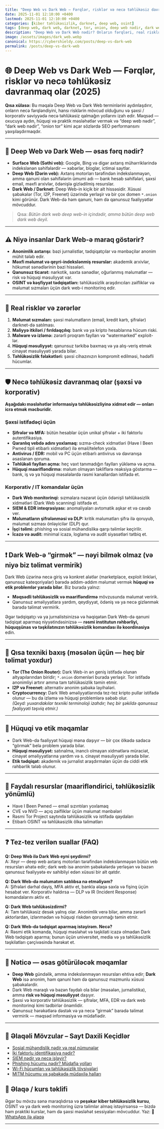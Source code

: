 ```yaml
---
title: "Deep Web vs Dark Web — Fərqlər, risklər və necə təhlükəsiz davranmaq olar (2025)"
date: 2025-11-01 12:10:00 +0400
lastmod: 2025-11-01 12:10:00 +0400
categories: [kiber təhlükəsizlik, darknet, deep web, osint]
tags: [deep web, dark web, darknet, tor, onion, deep web nədir, dark web nədir, kiber təhlükəsizlik, hacker kurs, necə qorunmaq]
description: "Deep Web və Dark Web nədir? Onların fərqləri, real risklər, necə təhlükəsiz qalmaq, hüquqi məqamlar və 2025-də bu mövzuya yanaşma — sadə və aydın izah."
image: /assets/images/dark_web.webp
canonical: https://cybershieldy.com/posts/deep-vs-dark-web
permalink: /posts/deep-vs-dark-web
---
```

# 🌐 Deep Web vs Dark Web — Fərqlər, risklər və necə təhlükəsiz davranmaq olar (2025)

**Qısa xülasə:** Bu məqalə Deep Web və Dark Web terminlərini aydınlaşdırır, onların necə fərqləndiyini, hansı risklərin mövcud olduğunu və şəxsi / korporativ səviyyədə necə təhlükəsiz qalmağın yollarını izah edir. Məqsəd — oxucuya aydın, hüquqi və praktik məsləhətlər vermək və “deep web nədir”, “dark web nədir”, “onion tor” kimi açar sözlərdə SEO performansını yaxşılaşdırmaqdır.

---

## 🔎 Deep Web və Dark Web — əsas fərq nədir?

- **Surface Web (Səthi veb):** Google, Bing və digər axtarış mühərriklərində indekslənən səhifələrdir — xəbərlər, bloglar, ictimai saytlar.
- **Deep Web (Dərin veb):** Axtarış motorları tərəfindən indekslənməyən, amma qanuni olan səhifələrin ümumi adı — bank hesab səhifələri, şəxsi email, məxfi arxivlər, ödənişlə gizlədilmiş resurslar.
- **Dark Web / Darknet:** Deep Web-in kiçik bir alt hissəsidir. Xüsusi şəbəkələr (Tor, I2P, Freenet) üzərində yerləşir və bir çox domen `*.onion` kimi görünür. Dark Web-də həm qanuni, həm də qanunsuz fəaliyyətlər mövcuddur.

> Qısa: *Bütün dark web deep web-in içindədir, amma bütün deep web dark web deyil.*

---

## ⚠️ Niyə insanlar Dark Web-ə maraq göstərir?

- **Anonimlik axtarışı:** bəzi jurnalistlər, tədqiqatçılar və mənbəçilər anonim mühit tələb edir.  
- **Məxfi məlumat və qeyri-indekslənmiş resurslar:** akademik arxivlər, hökumət sənədlərinin bəzi hissələri.  
- **Qanunsuz ticarət:** narkotik, saxta sənədlər, oğurlanmış məlumatlar — risk və hüquqi məsuliyyət var.  
- **OSINT və kəşfiyyat tədqiqatları:** təhlükəsizlik araşdırıcıları zəifliklər və məlumat sızmaları üçün dark web-i monitorinq edir.

---

## 🔬 Real risklər və zərərlər

1. **Məlumat sızmaları:** şəxsi məlumatların (email, kredit kartı, şifrələr) darknet-də satılması.  
2. **Maliyyə itkiləri / fırıldaqçılıq:** bank və ya kripto hesablarına hücum riski.  
3. **Malware və izləmə:** zərərli proqram faylları və “watermarked” exploit-lər.  
4. **Hüquqi məsuliyyət:** qanunsuz tərkibə baxmaq və ya alış-veriş etmək cinayət məsuliyyəti yarada bilər.  
5. **Təhlükəsizlik fəlakətləri:** şəxsi cihazınızın kompromit edilməsi, hədəfli hücumlar.

---

## 🛡️ Necə təhlükəsiz davranmaq olar (şəxsi və korporativ)

**Aşağıdakı məsləhətlər informasiya təhlükəsizliyinə xidmət edir — onları icra etmək məcburidir.**

### Şəxsi istifadəçi üçün
- **Şifrələr və MFA:** bütün hesablar üçün unikal şifrələr + iki faktorlu autentifikasiya.  
- **Qaranlıq vebdə adını yoxlamaq:** sızma-check xidmətləri (Have I Been Pwned tipli etibarlı xidmətlər) ilə email/telefon yoxla.  
- **Antivirus / EDR:** mobil və PC üçün etibarlı antivirus və davranışa əsaslanan qoruma.  
- **Təhlükəli faylları açma:** heç vaxt tanımadığın faylları yükləmə və açma.  
- **Hüquqi maarifləndirmə:** məlum olmayan təkliflərə reaksiya göstərmə — bank, iş və ya hüquqi məsələlərdə rəsmi kanallardan istifadə et.

### Korporativ / IT komandalar üçün
- **Dark Web monitorinqi:** sızmalara nəzarət üçün ödənişli təhlükəsizlik xidmətləri (Dark Web scanning) istifadə et.  
- **SIEM & EDR inteqrasiyası:** anomaliyaları avtomatik aşkar et və cavab ver.  
- **Məlumatların şifrələnməsi və DLP:** kritik məlumatları şifrə ilə qoruyub, məlumat sızması önləyicilər (DLP) qur.  
- **İşçi təlimi:** phishing və sosial mühəndislikə qarşı təlimlər keçirilir.  
- **İcazə və audit:** minimal icazə, loglama və audit siyasətləri tətbiq et.

---

## ❗ Dark Web-ə “girmək” — nəyi bilmək olmaz (və niyə biz təlimat vermirik)

Dark Web üzərinə necə giriş və konkret alətlər (marketplace, exploit linkləri, qanunsuz kateqoriyalar) barədə addım-addım məlumat vermək **hüquqi və etik problemlər yarada bilər**. Biz burada yalnız:

- **Məqsədli təhlükəsizlik və maarifləndirmə** mövzusunda məlumat veririk.  
- Qanunsuz əməliyyatlara yardım, qeydiyyat, ödəniş və ya necə gizlənmək barədə təlimat vermirik.

Əgər tədqiqatçı və ya jurnalistsinizsə və həqiqətən Dark Web-də qanuni tədqiqat aparmaq niyyətindəsinizsə — **rəsmi institutun rəhbərliyi, hüquqşünas və təşkilatınızın təhlükəsizlik komandası ilə koordinasiya** edin.

---

## 🔧 Qısa texniki baxış (məsələn üçün — heç bir təlimat yoxdur)

- **Tor (The Onion Router):** Dark Web-in ən geniş istifadə olunan altyapılarından biridir; `*.onion` domenləri burada yerləşir. Tor istifadə anonimliyi artırır amma tam təhlükəsizlik təmin etmir.  
- **I2P və Freenet:** alternativ anonim şəbəkə layihələri.  
- **Cryptocurrency:** Dark Web əməliyyatlarında tez-tez kripto pullar istifadə olunur — bu da izləmə və hüquqi problemlərə səbəb olur.  
*(Qeyd: yuxarıdakılar texniki terminoloji izahdır; heç bir şəkildə qanunsuz fəaliyyəti təşviq etmir.)*

---

## 🧾 Hüquqi və etik məqamlar

- Dark Web-də fəaliyyət hüquqi məna daşıyır — bir çox ölkədə sadəcə “görmək” belə problem yarada bilər.  
- **Hüquqi məsuliyyət:** satınalma, inanclı olmayan xidmətlərə müraciət, cinayət əməliyyatlarına yardım və s. cinayət məsuliyyəti yarada bilər.  
- **Etik tədqiqat:** akademik və jurnalist araşdırmaları üçün də ciddi etik rəhbərlik tələb olunur.

---

## 🧰 Faydalı resurslar (maarifləndirici, təhlükəsizlik yönümlü)

- Have I Been Pwned — email sızıntıları yoxlamaq  
- CVE və NVD — açıq zəifliklər üçün məlumat mənbələri  
- Rəsmi Tor Project saytında təhlükəsizlik və istifadə qaydaları  
- Etibarlı OSINT və təhlükəsizlik ölkə təlimatları

---

## ❓ Tez-tez verilən suallar (FAQ)

**Q: Deep Web ilə Dark Web eyni şeydirmi?**  
A: Xeyr — deep web axtarış motorları tərəfindən indekslənməyən bütün veb resursları əhatə edir; dark web isə anonim şəbəkələrdə yerləşən və bəzən qanunsuz fəaliyyətə ev sahibliyi edən xüsusi bir alt qatdır.

**Q: Dark Web-də məlumatım satılıbsa nə etməliyəm?**  
A: Şifrələri dərhal dəyiş, MFA aktiv et, bankla əlaqə saxla və fişinq üçün hesabat ver. Korporativ haldırsa — DLP və IR (Incident Response) komandalarını aktiv et.

**Q: Dark Web təhlükəsizdirmi?**  
A: Tam təhlükəsiz desək yalnış olar. Anonimlik verə bilər, amma zərərli aktorlardan, izlənmədən və hüquqi riskdən qorunmağı təmin etmir.

**Q: Dark Web-də tədqiqat aparmaq istəyirəm. Necə?**  
A: Rəsmi etik komanda, hüquqi məsləhət və təşkilati icazə olmadan Dark Web tədqiqatı aparma; bunun üçün universitet, media və ya təhlükəsizlik təşkilatları çərçivəsində hərəkət et.

---

## 🔑 Nəticə — əsas götürüləcək məqamlar

- **Deep Web** gündəlik, amma indekslənməyən resursları ehtiva edir; **Dark Web** isə anonim, həm qanuni həm də qanunsuz məzmunlu xüsusi şəbəkələrdir.  
- Dark Web maraqlı və bəzən faydalı ola bilər (məsələn, jurnalistika), amma **risk və hüquqi məsuliyyət** daşıyır.  
- Şəxsi və korporativ təhlükəsizlik — şifrələr, MFA, EDR və dark web monitorinqi kimi tədbirlər önəmlidir.  
- Qanunsuz hərəkətlərə dəstək və ya necə “girmək” barədə təlimat vermirik — məqsəd informasiya və müdafiədir.

---


## 📎 Əlaqəli Mövzular – Sayt Daxili Keçidlər

- [Sosial mühəndislik nədir və real nümunələr](/posts/sosial-mühəndislik)  
- [İki faktorlu identifikasiya nədir?](/posts/iki-faktorlu-identifikasiya)  
- [SIEM nədir və necə işləyir?](/posts/siem-nedir)  
- [Phishing hücumu nədir? Müdafiə yolları](/posts/sosial-mühəndislik)  
- [Wi-Fi hücumları və təhlükəsizlik tövsiyələri](/posts/wifi-hucumlari)  
- [MITM hücumu və şəbəkədə müdaxilə halları](/posts/sebeke-hucumlari)  


## 📲 Əlaqə / kurs təklifi

Əgər bu mövzu sənə maraqlıdırsa və **peşəkar kiber təhlükəsizlik kursu**, OSINT və ya dark web monitoring üzrə təlimlər almaq istəyirsənsə — bizdə həm praktiki kurslar, həm də şəxsi məsləhət sessiyaları mövcuddur. Yaz: 📩 [WhatsApp ilə əlaqə](https://wa.me/994555182523?text=Salam%2C%20dark%20web%20kursu%20bar%C9%99d%C9%99%20%C4%B0nformasiya%20ist%C9%99yir%C9%99m.)

---

<!-- SEO JSON-LD -->
<script type="application/ld+json">
{
  "@context": "https://schema.org",
  "@type": "Article",
  "headline": "Deep Web vs Dark Web — Fərqlər, risklər və necə təhlükəsiz davranmaq olar (2025)",
  "description": "Deep Web və Dark Web nədir? Onların fərqləri, real risklər, necə təhlükəsiz qalmaq və 2025-də bu mövzuya yanaşma — sadə və aydın izah.",
  "image": "https://cybershieldy.com/assets/images/deep-dark-web.webp",
  "author": {
    "@type": "Person",
    "name": "CyberShieldy"
  },
  "publisher": {
    "@type": "Organization",
    "name": "CyberShieldy",
    "logo": {
      "@type": "ImageObject",
      "url": "https://cybershieldy.com/assets/images/logo.png"
    }
  },
  "datePublished": "2025-11-01T22:10:00+04:00",
  "dateModified": "2025-11-01T22:10:00+04:00",
  "mainEntityOfPage": {
    "@type": "WebPage",
    "@id": "https://cybershieldy.com/posts/deep-vs-dark-web"
  }
}
</script>
